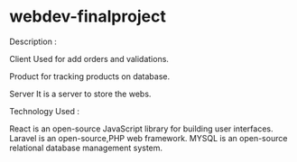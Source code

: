 # webdev-finalproject

Description :

Client
Used for add orders and validations.

Product
for tracking products on database.

Server
It is a server to store the webs.





Technology Used :

React is an open-source JavaScript library for building user interfaces.
Laravel is an open-source,PHP web framework.
MYSQL is  an open-source relational database management system.


